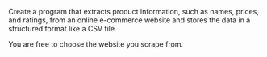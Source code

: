 Create a program that extracts product information, such as names, prices, and ratings, from an online e-commerce website and stores the data in a structured format like a CSV file.



You are free to choose the website you scrape from.
